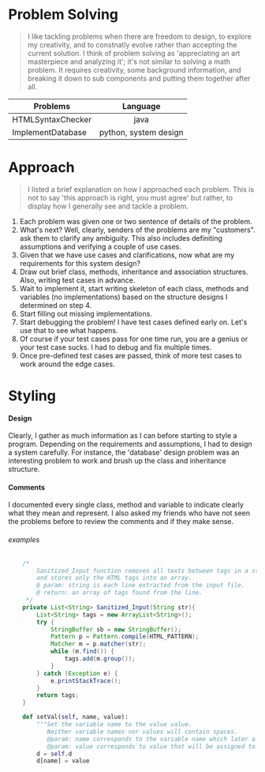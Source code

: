 # Problem Solving
> I like tackling problems when there are freedom to design, to explore my creativity, and to constnatly evolve rather than accepting the current solution. I think of problem solving as 'appreciating an art masterpiece and analyzing it'; it's not similar to solving a math problem. It requires creativity, some background information, and breaking it down to sub components and putting them together after all.

| Problems     | Language           | 
| ------------- |:-------------:| 
| HTMLSyntaxChecker   | java  |
| ImplementDatabase   | python, system design      |

# Approach
> I listed a brief explanation on how I approached each problem. This is not to say 'this approach is right, you must agree' but rather, to display how I generally see and tackle a problem.

1. Each problem was given one or two sentence of details of the problem.
2. What's next? Well, clearly, senders of the problems are my "customers". ask them to clarify any ambiguity. This also includes definiting assumptions and verifying a couple of use cases.
3. Given that we have use cases and clarifications, now what are my requirements for this system design?
4. Draw out brief class, methods, inheritance and association structures. Also, writing test cases in advance.
5. Wait to implement it, start writing skeleton of each class, methods and variables (no implementations) based on the structure designs I determined on step 4.
6. Start filling out missing implementations. 
7. Start debugging the problem! I have test cases defined early on. Let's use that to see what happens.
8. Of course if your test cases pass for one time run, you are a genius or your test case sucks. I had to debug and fix multiple times.
9. Once pre-defined test cases are passed, think of more test cases to work around the edge cases.

# Styling
#### Design
Clearly, I gather as much information as I can before starting to style a program. Depending on the requirements and assumptions, I had to design a system carefully. For instance, the 'database' design problem was an interesting problem to work and brush up the class and inheritance structure.

#### Comments
I documented every single class, method and variable to indicate clearly what they mean and represent. I also asked my friends who have not seen the problems before to review the comments and if they make sense.

###### examples
```java
	/*
	 	Sanitized_Input function removes all texts between tags in a string,
	 	and stores only the HTML tags into an array. 
	 	@ param: string is each line extracted from the input file.
	 	@ return: an array of tags found from the line.
	 */
	private List<String> Sanitized_Input(String str){
		List<String> tags = new ArrayList<String>();
		try {
			StringBuffer sb = new StringBuffer();
			Pattern p = Pattern.compile(HTML_PATTERN);
			Matcher m = p.matcher(str);	
			while (m.find()) {
				tags.add(m.group());
			}
		} catch (Exception e) {
			e.printStackTrace();
		}
		return tags;
	}
```
```python
	def setVal(self, name, value):
		"""Set the variable name to the value value. 
		   Neither variable names nor values will contain spaces.
		   @param: name corresponds to the variable name which later a value is assigned to.
		   @param: value corresponds to value that will be assigned to the name."""
		d = self.d
		d[name] = value
```

